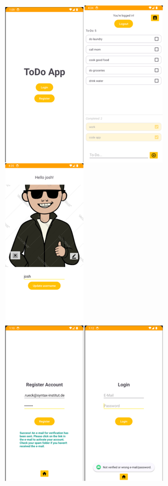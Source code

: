 <p float="center">
  <img src="/readme_pics/welcome.png" width="250" />
  <img src="/readme_pics/todolist.png" width="250" /> 
  <img src="/readme_pics/userscreen.png" width="250" />
</p>

<p float="center">
  <img src="/readme_pics/email.png" width="250" /> 
  <img src="/readme_pics/loginerror.png" width="250" />
</p>
